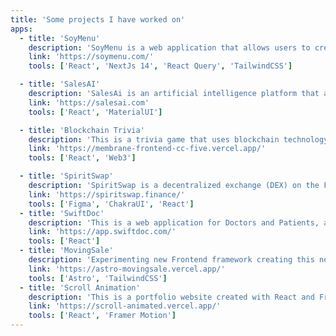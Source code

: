 ```yaml
---
title: 'Some projects I have worked on'
apps:
  - title: 'SoyMenu'
    description: 'SoyMenu is a web application that allows users to create and manage their own menus. The platform will allow users to sell menus.'
    link: 'https://soymenu.com/'
    tools: ['React', 'NextJs 14', 'React Query', 'TailwindCSS']

  - title: 'SalesAI'
    description: 'SalesAi is an artificial intelligence platform that automates sales processes, such as handling calls, text messages, and emails, optimizing customer interactions and improving sales team efficiency.'
    link: 'https://salesai.com'
    tools: ['React', 'MaterialUI']

  - title: 'Blockchain Trivia'
    description: 'This is a trivia game that uses blockchain technology, created with React and Web3 that allows users to play and win crypto.'
    link: 'https://membrane-frontend-cc-five.vercel.app/'
    tools: ['React', 'Web3']

  - title: 'SpiritSwap'
    description: 'SpiritSwap is a decentralized exchange (DEX) on the Fantom Opera blockchain, allowing users to trade tokens efficiently with low fees. It offers features like liquidity farming, cross-chain bridges, and governance participation through staking SPIRIT tokens.'
    link: 'https://spiritswap.finance/'
    tools: ['Figma', 'ChakraUI', 'React']
  - title: 'SwiftDoc'
    description: 'This is a web application for Doctors and Patients, a platform that allows patients to book appointments with doctors.'
    link: 'https://app.swiftdoc.com/'
    tools: ['React']
  - title: 'MovingSale'
    description: 'Experimenting new Frontend framework creating this new proyect to sel my own house hold items'
    link: 'https://astro-movingsale.vercel.app/'
    tools: ['Astro', 'TailwindCSS']
  - title: 'Scroll Animation'
    description: 'This is a portfolio website created with React and Framer Motion, to show off my skills in scroll animation.'
    link: 'https://scroll-animated.vercel.app/'
    tools: ['React', 'Framer Motion']
---
```

